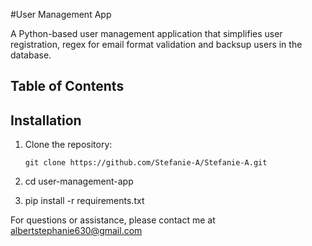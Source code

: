 #User Management App

A Python-based user management application that simplifies user registration, regex for email format validation and backsup users in the database.

## Table of Contents

## Installation

1. Clone the repository:

   ```shell
   git clone https://github.com/Stefanie-A/Stefanie-A.git

2. cd user-management-app
3. pip install -r requirements.txt

For questions or assistance, please contact me at albertstephanie630@gmail.com
